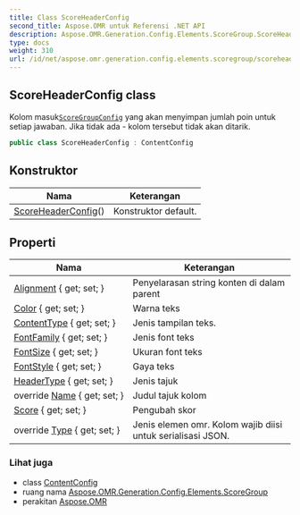 ```yaml
---
title: Class ScoreHeaderConfig
second_title: Aspose.OMR untuk Referensi .NET API
description: Aspose.OMR.Generation.Config.Elements.ScoreGroup.ScoreHeaderConfig kelas. Kolom masukScoreGroupConfig yang akan menyimpan jumlah poin untuk setiap jawaban. Jika tidak ada  kolom tersebut tidak akan ditarik.
type: docs
weight: 310
url: /id/net/aspose.omr.generation.config.elements.scoregroup/scoreheaderconfig/
---
```

## ScoreHeaderConfig class

Kolom masuk[`ScoreGroupConfig`](../scoregroupconfig/) yang akan menyimpan jumlah poin untuk setiap jawaban. Jika tidak ada - kolom tersebut tidak akan ditarik.

```csharp
public class ScoreHeaderConfig : ContentConfig
```

## Konstruktor

| Nama | Keterangan |
| --- | --- |
| [ScoreHeaderConfig](scoreheaderconfig/)() | Konstruktor default. |

## Properti

| Nama | Keterangan |
| --- | --- |
| [Alignment](../../aspose.omr.generation.config.elements/contentconfig/alignment/) { get; set; } | Penyelarasan string konten di dalam parent |
| [Color](../../aspose.omr.generation.config.elements/contentconfig/color/) { get; set; } | Warna teks |
| [ContentType](../../aspose.omr.generation.config.elements/contentconfig/contenttype/) { get; set; } | Jenis tampilan teks. |
| [FontFamily](../../aspose.omr.generation.config.elements/contentconfig/fontfamily/) { get; set; } | Jenis font teks |
| [FontSize](../../aspose.omr.generation.config.elements/contentconfig/fontsize/) { get; set; } | Ukuran font teks |
| [FontStyle](../../aspose.omr.generation.config.elements/contentconfig/fontstyle/) { get; set; } | Gaya teks |
| [HeaderType](../../aspose.omr.generation.config.elements.scoregroup/scoreheaderconfig/headertype/) { get; set; } | Jenis tajuk |
| override [Name](../../aspose.omr.generation.config.elements.scoregroup/scoreheaderconfig/name/) { get; set; } | Judul tajuk kolom |
| [Score](../../aspose.omr.generation.config.elements.scoregroup/scoreheaderconfig/score/) { get; set; } | Pengubah skor |
| override [Type](../../aspose.omr.generation.config.elements.scoregroup/scoreheaderconfig/type/) { get; set; } | Jenis elemen omr. Kolom wajib diisi untuk serialisasi JSON. |

### Lihat juga

* class [ContentConfig](../../aspose.omr.generation.config.elements/contentconfig/)
* ruang nama [Aspose.OMR.Generation.Config.Elements.ScoreGroup](../../aspose.omr.generation.config.elements.scoregroup/)
* perakitan [Aspose.OMR](../../)


